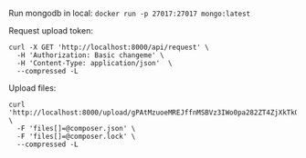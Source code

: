 Run mongodb in local: `docker run -p 27017:27017 mongo:latest`

Request upload token:

```
curl -X GET 'http://localhost:8000/api/request' \
  -H 'Authorization: Basic changeme' \
  -H 'Content-Type: application/json'  \
  --compressed -L
```

Upload files:

```
curl 'http://localhost:8000/upload/gPAtMzuoeMREJffnMSBVz3IWo0pa282ZT4ZjXkTkQhfJPiGraNoDS2RwWUPdgAyY' \
  -F 'files[]=@composer.json' \
  -F 'files[]=@composer.lock' \
  --compressed -L
```